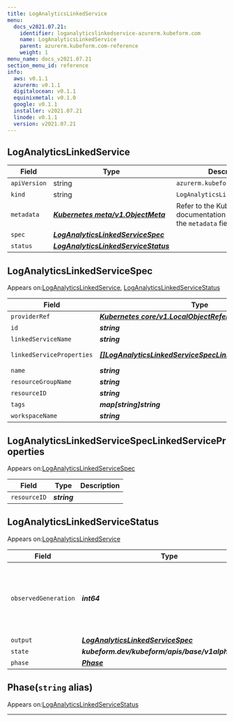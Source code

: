 ```yaml
---
title: LogAnalyticsLinkedService
menu:
  docs_v2021.07.21:
    identifier: loganalyticslinkedservice-azurerm.kubeform.com
    name: LogAnalyticsLinkedService
    parent: azurerm.kubeform.com-reference
    weight: 1
menu_name: docs_v2021.07.21
section_menu_id: reference
info:
  aws: v0.1.1
  azurerm: v0.1.1
  digitalocean: v0.1.1
  equinixmetal: v0.1.0
  google: v0.1.1
  installer: v2021.07.21
  linode: v0.1.1
  version: v2021.07.21
---
```


## LogAnalyticsLinkedService
| Field | Type | Description |
| ------ | ----- | ----------- |
| `apiVersion` | string | `azurerm.kubeform.com/v1alpha1` |
|    `kind` | string | `LogAnalyticsLinkedService` |
| `metadata` | ***[Kubernetes meta/v1.ObjectMeta](https://v1-18.docs.kubernetes.io/docs/reference/generated/kubernetes-api/v1.18/#objectmeta-v1-meta)***|Refer to the Kubernetes API documentation for the fields of the `metadata` field.|
| `spec` | ***[LogAnalyticsLinkedServiceSpec](#loganalyticslinkedservicespec)***||
| `status` | ***[LogAnalyticsLinkedServiceStatus](#loganalyticslinkedservicestatus)***||
## LogAnalyticsLinkedServiceSpec

Appears on:[LogAnalyticsLinkedService](#loganalyticslinkedservice), [LogAnalyticsLinkedServiceStatus](#loganalyticslinkedservicestatus)

| Field | Type | Description |
| ------ | ----- | ----------- |
| `providerRef` | ***[Kubernetes core/v1.LocalObjectReference](https://v1-18.docs.kubernetes.io/docs/reference/generated/kubernetes-api/v1.18/#localobjectreference-v1-core)***||
| `id` | ***string***||
| `linkedServiceName` | ***string***| ***(Optional)*** |
| `linkedServiceProperties` | ***[[]LogAnalyticsLinkedServiceSpecLinkedServiceProperties](#loganalyticslinkedservicespeclinkedserviceproperties)***| ***(Optional)*** Deprecated|
| `name` | ***string***| ***(Optional)*** |
| `resourceGroupName` | ***string***||
| `resourceID` | ***string***| ***(Optional)*** |
| `tags` | ***map[string]string***| ***(Optional)*** |
| `workspaceName` | ***string***||
## LogAnalyticsLinkedServiceSpecLinkedServiceProperties

Appears on:[LogAnalyticsLinkedServiceSpec](#loganalyticslinkedservicespec)

| Field | Type | Description |
| ------ | ----- | ----------- |
| `resourceID` | ***string***||
## LogAnalyticsLinkedServiceStatus

Appears on:[LogAnalyticsLinkedService](#loganalyticslinkedservice)

| Field | Type | Description |
| ------ | ----- | ----------- |
| `observedGeneration` | ***int64***| ***(Optional)*** Resource generation, which is updated on mutation by the API Server.|
| `output` | ***[LogAnalyticsLinkedServiceSpec](#loganalyticslinkedservicespec)***| ***(Optional)*** |
| `state` | ***kubeform.dev/kubeform/apis/base/v1alpha1.State***| ***(Optional)*** |
| `phase` | ***[Phase](#phase)***| ***(Optional)*** |
## Phase(`string` alias)

Appears on:[LogAnalyticsLinkedServiceStatus](#loganalyticslinkedservicestatus)

---

